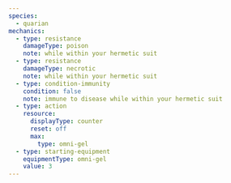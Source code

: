 ```yaml
---
species:
  - quarian
mechanics:
  - type: resistance
    damageType: poison
    note: while within your hermetic suit
  - type: resistance
    damageType: necrotic
    note: while within your hermetic suit
  - type: condition-immunity
    condition: false
    note: immune to disease while within your hermetic suit
  - type: action
    resource:
      displayType: counter
      reset: off
      max:
        type: omni-gel
  - type: starting-equipment
    equipmentType: omni-gel
    value: 3
---
```

